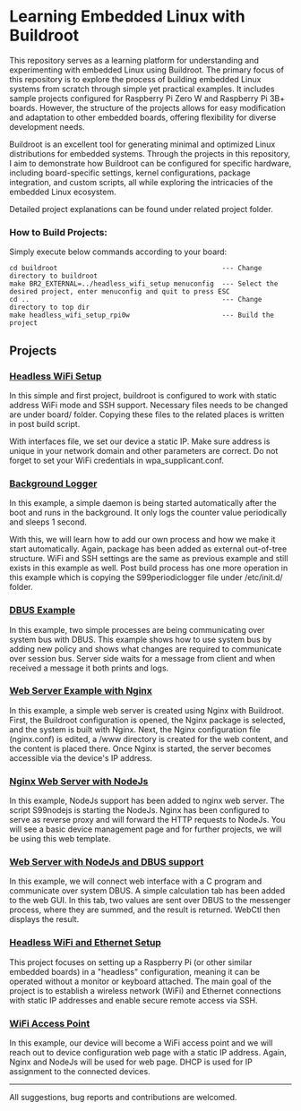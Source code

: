 # Learning Embedded Linux with Buildroot
This repository serves as a learning platform for understanding and experimenting with embedded Linux using Buildroot. The primary focus of this repository is to explore the process of building embedded Linux systems from scratch through simple yet practical examples. It includes sample projects configured for Raspberry Pi Zero W and Raspberry Pi 3B+ boards. However, the structure of the projects allows for easy modification and adaptation to other embedded boards, offering flexibility for diverse development needs.

Buildroot is an excellent tool for generating minimal and optimized Linux distributions for embedded systems. Through the projects in this repository, I aim to demonstrate how Buildroot can be configured for specific hardware, including board-specific settings, kernel configurations, package integration, and custom scripts, all while exploring the intricacies of the embedded Linux ecosystem.

Detailed project explanations can be found under related project folder.

### How to Build Projects:
Simply execute below commands according to your board:
```
cd buildroot                                         --- Change directory to buildroot
make BR2_EXTERNAL=../headless_wifi_setup menuconfig  --- Select the desired project, enter menuconfig and quit to press ESC
cd ..                                                --- Change directory to top dir
make headless_wifi_setup_rpi0w                       --- Build the project
```

## Projects
### [Headless WiFi Setup](/headless_wifi_setup/README.md)

In this simple and first project, buildroot is configured to work with static address WiFi mode and SSH support. Necessary files needs to be changed are under board/ folder. Copying these files to the related places is written in post build script.

With interfaces file, we set our device a static IP. Make sure address is unique in your network domain and other parameters are correct. Do not forget to set your WiFi credentials in wpa_supplicant.conf.

### [Background Logger](/background_logger/README.md)

In this example, a simple daemon is being started automatically after the boot and runs in the background. It only logs the counter value periodically and sleeps 1 second.

With this, we will learn how to add our own process and how we make it start automatically. Again, package has been added as external out-of-tree structure. WiFi and SSH settings are the same as previous example and still exists in this example as well. Post build process has one more operation in this example which is copying the S99periodiclogger file under /etc/init.d/ folder.

### [DBUS Example](/dbus_example/README.md)

In this example, two simple processes are being communicating over system bus with DBUS. This example shows how to use system bus by adding new policy and shows what changes are required to communicate over session bus. Server side waits for a message from client and when received a message it both prints and logs. 

### [Web Server Example with Nginx](/webserver_nginx/README.md)

In this example, a simple web server is created using Nginx with Buildroot. First, the Buildroot configuration is opened, the Nginx package is selected, and the system is built with Nginx. Next, the Nginx configuration file (nginx.conf) is edited, a /www directory is created for the web content, and the content is placed there. Once Nginx is started, the server becomes accessible via the device's IP address.

### [Nginx Web Server with NodeJs](/nginx_nodejs/README.md)

In this example, NodeJs support has been added to nginx web server. The script S99nodejs is starting the NodeJs. Nginx has been configured to serve as reverse proxy and will forward the HTTP requests to NodeJs.  You will see a basic device management page and for further projects, we will be using this web template.

### [Web Server with NodeJs and DBUS support](/nodejs_dbus/README.md)

In this example, we will connect web interface with a C program and communicate over system DBUS. A simple calculation tab has been added to the web GUI. In this tab, two values are sent over DBUS to the messenger process, where they are summed, and the result is returned. WebCtl then displays the result.

### [Headless WiFi and Ethernet Setup](/headless_wifi_eth_setup/README.md)

This project focuses on setting up a Raspberry Pi (or other similar embedded boards) in a "headless" configuration, meaning it can be operated without a monitor or keyboard attached. The main goal of the project is to establish a wireless network (WiFi) and Ethernet connections with static IP addresses and enable secure remote access via SSH.

### [WiFi Access Point](/access_point/README.md)

In this example, our device will become a WiFi access point and we will reach out to device configuration web page with a static IP address. Again, Nginx and NodeJs will be used for web page. DHCP is used for IP assignment to the connected devices.

---
All suggestions, bug reports and contributions are welcomed.
